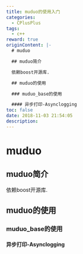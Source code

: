 ```yaml
---
title: muduo的使用入门
categories:
  - CPlusPlus
tags:
  - c++
reward: true
originContent: |-
  # muduo

  ## muduo简介

  依赖boost开源库.

  ## muduo的使用

  ### muduo_base的使用

  #### 异步打印-Asynclogging
toc: false
date: 2018-11-03 21:54:05
description:
---
```


# muduo

## muduo简介

依赖boost开源库.

## muduo的使用

### muduo_base的使用

#### 异步打印-Asynclogging